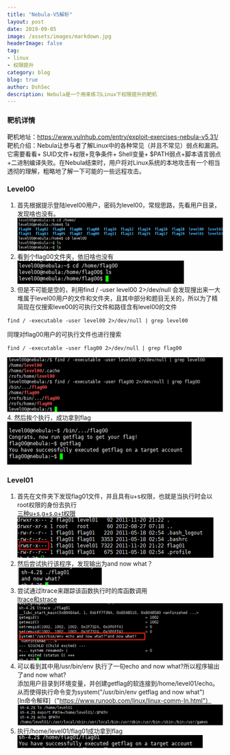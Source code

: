 ```yaml
---
title: "Nebula-V5解析"
layout: post
date: 2019-09-05
image: /assets/images/markdown.jpg
headerImage: false
tag:
- linux
- 权限提升
category: blog
blog: true
author: DshSec
description: Nebula是一个用来练习Linux下权限提升的靶机
---
```


### 靶机详情
靶机地址：https://www.vulnhub.com/entry/exploit-exercises-nebula-v5,31/  
靶机介绍：Nebula让参与者了解Linux中的各种常见（并且不常见）弱点和漏洞。它需要看看+ SUID文件+权限+竞争条件+ Shell变量+ $PATH弱点+脚本语言弱点+二进制编译失败。在Nebula结束时，用户将对Linux系统的本地攻击有一个相当透彻的理解，粗略地了解一下可能的一些远程攻击。  

### Level00
1. 首先根据提示登陆level00用户，密码为level00，常规思路，先看用户目录，发现啥也没有。
![Full-width image](/assets/img/docs/Nebula/level00/1.png)
2. 看到个flag00文件夹，依旧啥也没有  
![Full-width image](/assets/img/docs/Nebula/level00/2.png)
3. 但是不可能是空的，利用find / -user level00 2>/dev/null 会发现搜出来一大堆属于level00用户的文件和文件夹，且其中部分和题目无关的，所以为了精简现在仅搜索leve00的可执行文件和路径含有level00的文件
```
find / -executable -user level00 2>/dev/null | grep level00
```
同理对flag00用户的可执行文件也进行搜索
```
find / -executable -user flag00 2>/dev/null | grep flag00
```
![Full-width image](/assets/img/docs/Nebula/level00/3.png)
4. 然后挨个执行，成功拿到flag  
![Full-width image](/assets/img/docs/Nebula/level00/4.png)
### Level01
1. 首先在文件夹下发现flag01文件，并且具有u+s权限，也就是当执行时会以root权限的身份去执行    
[三种u+s,g+s,o+t权限]("https://blog.csdn.net/linting0909/article/details/82902196")
![Full-width image](/assets/img/docs/Nebula/level01/1.png)
2. 然后尝试执行该程序，发现输出为and now what？  
![Full-width image](/assets/img/docs/Nebula/level01/2.png)
3. 尝试通过ltrace来跟踪该函数执行时的库函数调用  
[ltrace和strace]("https://blog.csdn.net/uisoul/article/details/83143290")
![Full-width image](/assets/img/docs/Nebula/level01/3.png)
4. 可以看到其中用/usr/bin/env 执行了一句echo and now what?所以程序输出了and now what?    
添加用户目录到环境变量，并创建getflag的软连接到/home/level01/echo。从而使得执行命令变为system("/usr/bin/env getflag and now what")  
[ln命令解释]（"https://www.runoob.com/linux/linux-comm-ln.html"）
![Full-width image](/assets/img/docs/Nebula/level01/4.png)
5. 执行/home/level01/flag01成功拿到flag  
![Full-width image](/assets/img/docs/Nebula/level01/5.png)
